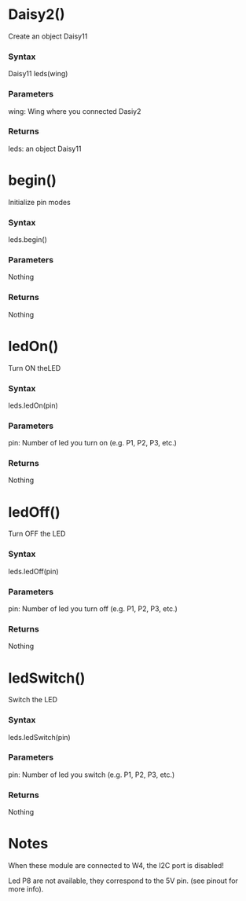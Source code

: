 # Daisy2()

Create an object Daisy11

### Syntax

Daisy11 leds(wing)

### Parameters

wing: Wing where you connected Dasiy2

### Returns

leds: an object Daisy11

# begin()

Initialize pin modes

### Syntax

leds.begin()

### Parameters

Nothing

### Returns

Nothing

# ledOn()

Turn ON theLED

### Syntax

leds.ledOn(pin)

### Parameters

pin: Number of led you turn on (e.g. P1, P2, P3, etc.)

### Returns

Nothing

# ledOff()

Turn OFF the LED

### Syntax

leds.ledOff(pin)

### Parameters

pin: Number of led you turn off (e.g. P1, P2, P3, etc.)

### Returns

Nothing

# ledSwitch()

Switch the LED

### Syntax

leds.ledSwitch(pin)

### Parameters

pin: Number of led you switch (e.g. P1, P2, P3, etc.)

### Returns

Nothing

# Notes

When these module are connected to W4, the I2C port is disabled!

Led P8 are not available, they correspond to the 5V pin. (see pinout for more info).
